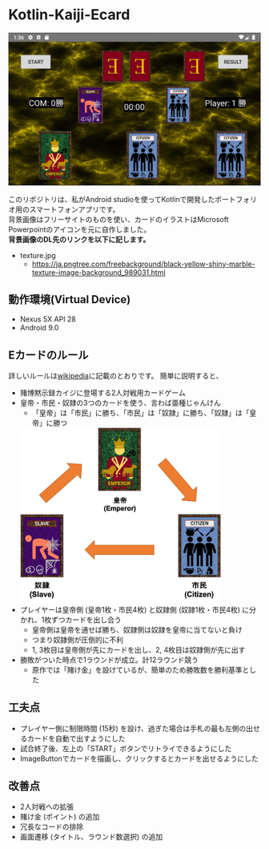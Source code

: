 # Kotlin-Kaiji-Ecard

<img src="game.png" width="600" >

このリポジトリは、私がAndroid studioを使ってKotlinで開発したポートフォリオ用のスマートフォンアプリです。<br>
背景画像はフリーサイトのものを使い、カードのイラストはMicrosoft Powerpointのアイコンを元に自作しました。<br>
**背景画像のDL先のリンクを以下に記します。**
- texture.jpg
  - https://ja.pngtree.com/freebackground/black-yellow-shiny-marble-texture-image-background_989031.html

## 動作環境(Virtual Device)
 - Nexus 5X API 28
 - Android 9.0

## Eカードのルール
 詳しいルールは[wikipedia](https://ja.wikipedia.org/wiki/賭博黙示録カイジ#Eカード)に記載のとおりです。
 簡単に説明すると、
  - 賭博黙示録カイジに登場する2人対戦用カードゲーム
  - 皇帝・市民・奴隷の3つのカードを使う、言わば亜種じゃんけん
    - 「皇帝」は「市民」に勝ち、「市民」は「奴隷」に勝ち、「奴隷」は「皇帝」に勝つ
    <img src="matchup.png" width="400">
  - プレイヤーは皇帝側 (皇帝1枚・市民4枚) と奴隷側 (奴隷1枚・市民4枚) に分かれ、1枚ずつカードを出し合う
    - 皇帝側は皇帝を通せば勝ち、奴隷側は奴隷を皇帝に当てないと負け
    - つまり奴隷側が圧倒的に不利
    - 1, 3枚目は皇帝側が先にカードを出し、2, 4枚目は奴隷側が先に出す
  - 勝敗がついた時点で1ラウンドが成立。計12ラウンド競う
    - 原作では「賭け金」を設けているが、簡単のため勝敗数を勝利基準とした

## 工夫点
  * プレイヤー側に制限時間 (15秒) を設け、過ぎた場合は手札の最も左側の出せるカードを自動で出すようにした
  * 試合終了後、左上の「START」ボタンでリトライできるようにした
  * ImageButtonでカードを描画し、クリックするとカードを出せるようにした

## 改善点
  * 2人対戦への拡張
  * 賭け金 (ポイント) の追加
  * 冗長なコードの排除
  * 画面遷移 (タイトル、ラウンド数選択) の追加

